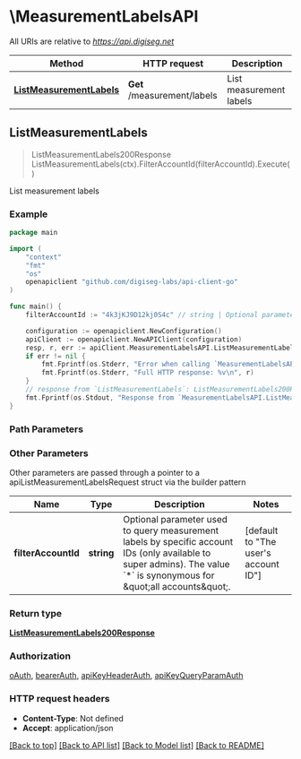 # \MeasurementLabelsAPI

All URIs are relative to *https://api.digiseg.net*

Method | HTTP request | Description
------------- | ------------- | -------------
[**ListMeasurementLabels**](MeasurementLabelsAPI.md#ListMeasurementLabels) | **Get** /measurement/labels | List measurement labels



## ListMeasurementLabels

> ListMeasurementLabels200Response ListMeasurementLabels(ctx).FilterAccountId(filterAccountId).Execute()

List measurement labels



### Example

```go
package main

import (
	"context"
	"fmt"
	"os"
	openapiclient "github.com/digiseg-labs/api-client-go"
)

func main() {
	filterAccountId := "4k3jKJ9D12kj0S4c" // string | Optional parameter used to query measurement labels by specific account IDs (only available to super admins). The value `*` is synonymous for \"all accounts\".  (optional) (default to "The user's account ID")

	configuration := openapiclient.NewConfiguration()
	apiClient := openapiclient.NewAPIClient(configuration)
	resp, r, err := apiClient.MeasurementLabelsAPI.ListMeasurementLabels(context.Background()).FilterAccountId(filterAccountId).Execute()
	if err != nil {
		fmt.Fprintf(os.Stderr, "Error when calling `MeasurementLabelsAPI.ListMeasurementLabels``: %v\n", err)
		fmt.Fprintf(os.Stderr, "Full HTTP response: %v\n", r)
	}
	// response from `ListMeasurementLabels`: ListMeasurementLabels200Response
	fmt.Fprintf(os.Stdout, "Response from `MeasurementLabelsAPI.ListMeasurementLabels`: %v\n", resp)
}
```

### Path Parameters



### Other Parameters

Other parameters are passed through a pointer to a apiListMeasurementLabelsRequest struct via the builder pattern


Name | Type | Description  | Notes
------------- | ------------- | ------------- | -------------
 **filterAccountId** | **string** | Optional parameter used to query measurement labels by specific account IDs (only available to super admins). The value &#x60;*&#x60; is synonymous for \&quot;all accounts\&quot;.  | [default to &quot;The user&#39;s account ID&quot;]

### Return type

[**ListMeasurementLabels200Response**](ListMeasurementLabels200Response.md)

### Authorization

[oAuth](../README.md#oAuth), [bearerAuth](../README.md#bearerAuth), [apiKeyHeaderAuth](../README.md#apiKeyHeaderAuth), [apiKeyQueryParamAuth](../README.md#apiKeyQueryParamAuth)

### HTTP request headers

- **Content-Type**: Not defined
- **Accept**: application/json

[[Back to top]](#) [[Back to API list]](../README.md#documentation-for-api-endpoints)
[[Back to Model list]](../README.md#documentation-for-models)
[[Back to README]](../README.md)

